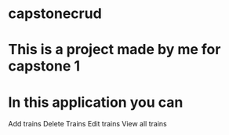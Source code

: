 # capstonecrud
# This is a project made by me for capstone 1 
# In this application you can 
Add trains
Delete Trains
Edit trains
View all trains